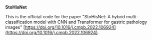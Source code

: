 **StoHisNet**

This is the official code for the paper "StoHisNet: A hybrid multi-classification model with CNN and Transformer for gastric pathology images" 
[https://doi.org/10.1016/j.cmpb.2022.106924](https://doi.org/10.1016/j.cmpb.2022.106924).
